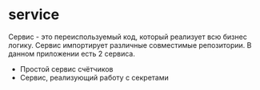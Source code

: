 service
=======================

Сервис - это переиспользуемый код, который реализует всю бизнес логику.
Сервис импортирует различные совместимые репозитории.
В данном приложении есть 2 сервиса.
- Простой сервис счётчиков
- Сервис, реализующий работу с секретами
